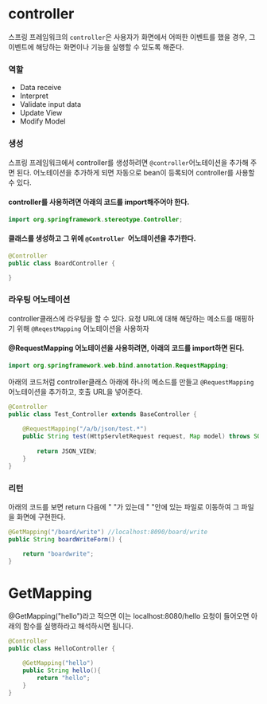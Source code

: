 # controller
스프링 프레임워크의 `controller`은 사용자가 화면에서 어떠한 이벤트를 했을 경우, 그 이벤트에 해당하는 화면이나 기능을 실행할 수 있도록 해준다.

### 역할
+ Data receive
+ Interpret
+ Validate input data
+ Update View
+ Modify Model

### 생성
스프링 프레임워크에서 controller를 생성하려면 `@controller`어노테이션을 추가해 주면 된다. 어노테이션을 추가하게 되면 자동으로 bean이 등록되어 controller를 사용할 수 있다.

#### controller를 사용하려면 아래의 코드를 import해주어야 한다.
```java
import org.springframework.stereotype.Controller;
```
#### 클래스를 생성하고 그 위에 `@Controller `어노테이션을 추가한다.
```java
@Controller
public class BoardController {

}
```

### 라우팅 어노테이션
controller클래스에 라우팅을 할 수 있다. 요청 URL에 대해 해당하는 메소드를 매핑하기 위해 `@ReqestMapping` 어노테이션을 사용하자

#### @RequestMapping 어노테이션을 사용하려면, 아래의 코드를 import하면 된다.
```java
import org.springframework.web.bind.annotation.RequestMapping;
```
아래의 코드처럼 controller클래스 아래에 하나의 메소드를 만들고 `@RequestMapping`어노테이션을 추가하고, 호출 URL을 넣어준다.
```java
@Controller
public class Test_Controller extends BaseController {
	
	@RequestMapping("/a/b/json/test.*")
	public String test(HttpServletRequest request, Map model) throws SQLException{
		
		return JSON_VIEW;
	}
}
```

### 리턴
아래의 코드를 보면 return 다음에 " "가 있는데 " "안에 있는 파일로 이동하여 그 파일을 화면에 구현한다.
```java
@GetMapping("/board/write") //localhost:8090/board/write
public String boardWriteForm() {

    return "boardwrite";
}
```

# GetMapping
@GetMapping("hello")라고 적으면
이는 localhost:8080/hello 요청이 들어오면 아래의 함수를 실행하라고 해석하시면 됩니다.
```java
@Controller
public class HelloController {

    @GetMapping("hello")
    public String hello(){
        return "hello";
    }
}
```